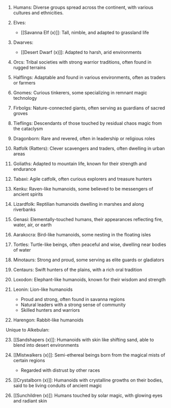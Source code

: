 1. Humans: Diverse groups spread across the continent, with various cultures and ethnicities.

2. Elves: 
   - [[Savanna Elf (x)]]: Tall, nimble, and adapted to grassland life

3. Dwarves:
   - [[Desert Dwarf (x)]]: Adapted to harsh, arid environments

4. Orcs: Tribal societies with strong warrior traditions, often found in rugged terrains

5. Halflings: Adaptable and found in various environments, often as traders or farmers

6. Gnomes: Curious tinkerers, some specializing in remnant magic technology

7. Firbolgs: Nature-connected giants, often serving as guardians of sacred groves

8. Tieflings: Descendants of those touched by residual chaos magic from the cataclysm

9. Dragonborn: Rare and revered, often in leadership or religious roles

10. Ratfolk (Ratters): Clever scavengers and traders, often dwelling in urban areas

11. Goliaths: Adapted to mountain life, known for their strength and endurance

12. Tabaxi: Agile catfolk, often curious explorers and treasure hunters

13. Kenku: Raven-like humanoids, some believed to be messengers of ancient spirits

14. Lizardfolk: Reptilian humanoids dwelling in marshes and along riverbanks

15. Genasi: Elementally-touched humans, their appearances reflecting fire, water, air, or earth

16. Aarakocra: Bird-like humanoids, some nesting in the floating isles

17. Tortles: Turtle-like beings, often peaceful and wise, dwelling near bodies of water

18. Minotaurs: Strong and proud, some serving as elite guards or gladiators

19. Centaurs: Swift hunters of the plains, with a rich oral tradition

20. Loxodon: Elephant-like humanoids, known for their wisdom and strength

21. Leonin: Lion-like humanoids
    - Proud and strong, often found in savanna regions
    - Natural leaders with a strong sense of community
    - Skilled hunters and warriors

22. Harengon: Rabbit-like humanoids

Unique to Alkebulan:

23. [[Sandshapers (x)]]: Humanoids with skin like shifting sand, able to blend into desert environments

24. [[Mistwalkers (x)]]: Semi-ethereal beings born from the magical mists of certain regions
	- Regarded with distrust by other races

25. [[Crystalborn (x)]]: Humanoids with crystalline growths on their bodies, said to be living conduits of ancient magic

26. [[Sunchildren (x)]]: Humans touched by solar magic, with glowing eyes and radiant skin